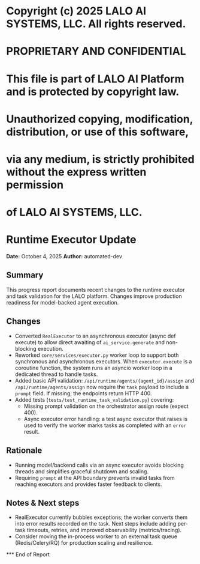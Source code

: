 # Copyright (c) 2025 LALO AI SYSTEMS, LLC. All rights reserved.
#
# PROPRIETARY AND CONFIDENTIAL
#
# This file is part of LALO AI Platform and is protected by copyright law.
# Unauthorized copying, modification, distribution, or use of this software,
# via any medium, is strictly prohibited without the express written permission
# of LALO AI SYSTEMS, LLC.
#

# Runtime Executor Update

**Date:** October 4, 2025
**Author:** automated-dev

## Summary

This progress report documents recent changes to the runtime executor and task validation for the LALO platform. Changes improve production readiness for model-backed agent execution.

## Changes

- Converted `RealExecutor` to an asynchronous executor (async def execute) to allow direct awaiting of `ai_service.generate` and non-blocking execution.
- Reworked `core/services/executor.py` worker loop to support both synchronous and asynchronous executors. When `executor.execute` is a coroutine function, the system runs an asyncio worker loop in a dedicated thread to handle tasks.
- Added basic API validation: `/api/runtime/agents/{agent_id}/assign` and `/api/runtime/agents/assign` now require the `task` payload to include a `prompt` field. If missing, the endpoints return HTTP 400.
- Added tests (`tests/test_runtime_task_validation.py`) covering:
  - Missing prompt validation on the orchestrator assign route (expect 400).
  - Async executor error handling: a test async executor that raises is used to verify the worker marks tasks as completed with an `error` result.

## Rationale

- Running model/backend calls via an async executor avoids blocking threads and simplifies graceful shutdown and scaling.
- Requiring `prompt` at the API boundary prevents invalid tasks from reaching executors and provides faster feedback to clients.

## Notes & Next steps

- RealExecutor currently bubbles exceptions; the worker converts them into error results recorded on the task. Next steps include adding per-task timeouts, retries, and improved observability (metrics/tracing).
- Consider moving the in-process worker to an external task queue (Redis/Celery/RQ) for production scaling and resilience.

*** End of Report
